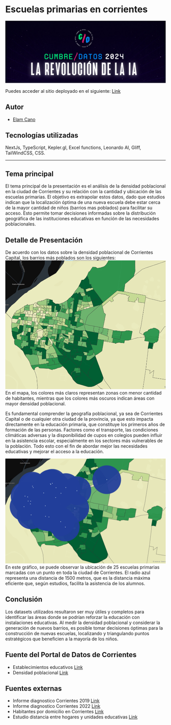 # Escuelas primarias en corrientes

![cover](/public/portada.png)

Puedes acceder al sitio deployado en el siguiente: [Link](https://datathon-2024-three.vercel.app/)

## Autor

- [Elam Cano](https://www.linkedin.com/in/elam-cano-bb0419239/)

## Tecnologías utilizadas

NextJs, TypeScript, Kepler.gl, Excel functions, Leonardo AI, Gliff, TailWindCSS, CSS.

---

## Tema principal

El tema principal de la presentación es el análisis de la densidad poblacional en la ciudad de Corrientes y su relación con la cantidad y ubicación de las escuelas primarias. El objetivo es extrapolar estos datos, dado que estudios indican que la localización óptima de una nueva escuela debe estar cerca de la mayor cantidad de niños (barrios mas poblados) para facilitar su acceso. Esto permite tomar decisiones informadas sobre la distribución geográfica de las instituciones educativas en función de las necesidades poblacionales.

## Detalle de Presentación

De acuerdo con los datos sobre la densidad poblacional de Corrientes Capital, los barrios más poblados son los siguientes:
![cover](/public/barrios.png)
En el mapa, los colores más claros representan zonas con menor cantidad de habitantes, mientras que los colores más oscuros indican áreas con mayor densidad poblacional.

Es fundamental comprender la geografía poblacional, ya sea de Corrientes Capital o de cualquier otra ciudad de la provincia, ya que esto impacta directamente en la educación primaria, que constituye los primeros años de formación de las personas. Factores como el transporte, las condiciones climáticas adversas y la disponibilidad de cupos en colegios pueden influir en la asistencia escolar, especialmente en los sectores más vulnerables de la población.
Todo esto con el fin de abordar mejor las necesidades educativas y mejorar el acceso a la educación.

![cover](/public/escuelas.png)
En este gráfico, se puede observar la ubicación de 25 escuelas primarias marcadas con un punto en toda la ciudad de Corrientes. El radio azul representa una distancia de 1500 metros, que es la distancia máxima eficiente que, según estudios, facilita la asistencia de los alumnos.

## Conclusión

Los datasets utilizados resultaron ser muy útiles y completos para identificar las áreas donde se podrían reforzar la educación con instalaciones educativas. Al medir la densidad poblacional y considerar la generación de nuevos barrios, es posible tomar decisiones óptimas para la construcción de nuevas escuelas, localizando y triangulando puntos estratégicos que beneficien a la mayoría de los niños.

## Fuente del Portal de Datos de Corrientes

- Establecimientos educativos [Link](https://datos.ciudaddecorrientes.gov.ar/dataset/establecimientos-educativos)
- Densidad poblacional [Link](https://datos.ciudaddecorrientes.gov.ar/dataset/barrios)

## Fuentes externas

- Informe diagnostico Corrientes 2019 [Link](https://www.argentina.gob.ar/sites/default/files/20.08.04_informe_corr.pdf)
- Informe diagnostico Corrientes 2022 [Link](https://www.argentina.gob.ar/sites/default/files/informe_corrientes_22_2s_1.pdf)
- Habitantes por domicilio en Corrientes [Link](https://estadistica.corrientes.gob.ar/noticias/corrientes-cantidad-de-habitantes-por-municipio-en-2022)
- Estudio distancia entre hogares y unidades educativas [Link](https://frenteacano.com.ar/wp-content/uploads/2023/07/104-76-PB-93-109.pdf)
